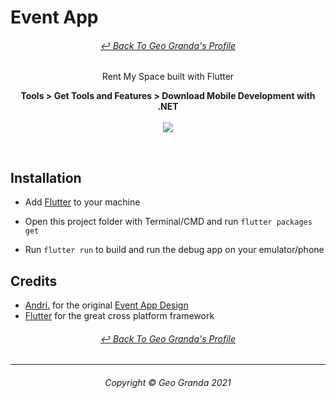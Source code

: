 # Event App
<h6 align="center">
	<a href="https://github.com/gtotheo4">↩ Back To Geo Granda's Profile</a>
</h6>
<p align="center">
Rent My Space built with Flutter
</p>
<p align="center">
  <b>Tools > Get Tools and Features > Download Mobile Development with .NET</b><br><br>
  <img src="https://github.com/gtotheo4/UMRentMySpace/blob/main/rent-my-space-master/images/188787191-d01cad83-3bc4-4800-9476-74105da20f34.jpg?raw=true">
</p>
<br>

## Installation

- Add [Flutter](https://flutter.dev/docs/get-started/install) to your machine

- Open this project folder with Terminal/CMD and run `flutter packages get`

- Run `flutter run` to build and run the debug app on your emulator/phone

## Credits

- [Andri.](https://dribbble.com/andri145) for the original [Event App Design](https://dribbble.com/shots/17444328-Event-Mobile-Apps-Design)
- [Flutter](https://flutter.dev) for the great cross platform framework

<h6 align="center">
	<a href="https://github.com/gtotheo4">↩ Back To Geo Granda's Profile</a>
</h6>

- - - -

<h6 align="center">
  Copyright © Geo Granda 2021
</h6>
